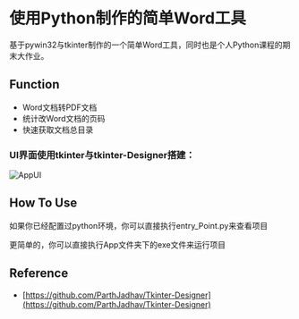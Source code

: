# 使用Python制作的简单Word工具
基于pywin32与tkinter制作的一个简单Word工具，同时也是个人Python课程的期末大作业。  

## Function
* Word文档转PDF文档
* 统计改Word文档的页码
* 快速获取文档总目录

### UI界面使用tkinter与tkinter-Designer搭建：  

![AppUI](https://pic1.imgdb.cn/item/646f521cf024cca173c3e04c.png)

## How To Use
如果你已经配置过python环境，你可以直接执行entry_Point.py来查看项目  

更简单的，你可以直接执行App文件夹下的exe文件来运行项目

## Reference
* [https://github.com/ParthJadhav/Tkinter-Designer](https://github.com/ParthJadhav/Tkinter-Designer)

